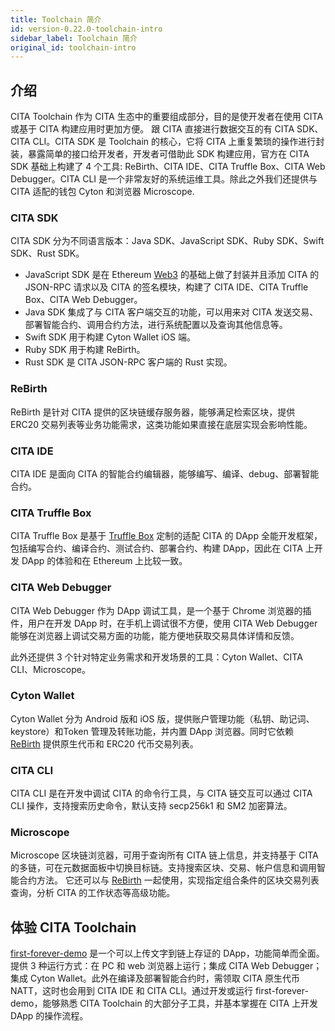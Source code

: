 ```yaml
---
title: Toolchain 简介
id: version-0.22.0-toolchain-intro
sidebar_label: Toolchain 简介
original_id: toolchain-intro
---
```


## 介绍

CITA Toolchain 作为 CITA 生态中的重要组成部分，目的是使开发者在使用 CITA 或基于 CITA 构建应用时更加方便。 跟 CITA 直接进行数据交互的有 CITA SDK、CITA CLI。CITA SDK 是 Toolchain 的核心，它将 CITA 上重复繁琐的操作进行封装，暴露简单的接口给开发者，开发者可借助此 SDK 构建应用，官方在 CITA SDK 基础上构建了 4 个工具: ReBirth、CITA IDE、CITA Truffle Box、CITA Web Debugger。CITA CLI 是一个非常友好的系统运维工具。除此之外我们还提供与 CITA 适配的钱包 Cyton 和浏览器 Microscope.

### CITA SDK

CITA SDK 分为不同语言版本：Java SDK、JavaScript SDK、Ruby SDK、Swift SDK、Rust SDK。

* JavaScript SDK 是在 Ethereum [Web3](https://github.com/ethereum/web3.js/) 的基础上做了封装并且添加 CITA 的 JSON-RPC 请求以及 CITA 的签名模块，构建了 CITA IDE、CITA Truffle Box、CITA Web Debugger。
* Java SDK 集成了与 CITA 客户端交互的功能，可以用来对 CITA 发送交易、部署智能合约、调用合约方法，进行系统配置以及查询其他信息等。
* Swift SDK 用于构建 Cyton Wallet iOS 端。
* Ruby SDK 用于构建 ReBirth。
* Rust SDK 是 CITA JSON-RPC 客户端的 Rust 实现。

### ReBirth

ReBirth 是针对 CITA 提供的区块链缓存服务器，能够满足检索区块，提供 ERC20 交易列表等业务功能需求，这类功能如果直接在底层实现会影响性能。

### CITA IDE

CITA IDE 是面向 CITA 的智能合约编辑器，能够编写、编译、debug、部署智能合约。

### CITA Truffle Box

CITA Truffle Box 是基于 [Truffle Box](https://github.com/truffle-box) 定制的适配 CITA 的 DApp 全能开发框架，包括编写合约、编译合约、测试合约、部署合约、构建 DApp，因此在 CITA 上开发 DApp 的体验和在 Ethereum 上比较一致。

### CITA Web Debugger

CITA Web Debugger 作为 DApp 调试工具，是一个基于 Chrome 浏览器的插件，用户在开发 DApp 时，在手机上调试很不方便，使用 CITA Web Debugger 能够在浏览器上调试交易方面的功能，能方便地获取交易具体详情和反馈。

此外还提供 3 个针对特定业务需求和开发场景的工具：Cyton Wallet、CITA CLI、Microscope。

### Cyton Wallet

Cyton Wallet 分为 Android 版和 iOS 版，提供账户管理功能（私钥、助记词、keystore）和Token 管理及转账功能，并内置 DApp 浏览器。同时它依赖 [ReBirth](https://github.com/cryptape/re-birth) 提供原生代币和 ERC20 代币交易列表。

### CITA CLI

CITA CLI 是在开发中调试 CITA 的命令行工具，与 CITA 链交互可以通过 CITA CLI 操作，支持搜索历史命令，默认支持 secp256k1 和 SM2 加密算法。

### Microscope

Microscope 区块链浏览器，可用于查询所有 CITA 链上信息，并支持基于 CITA 的多链，可在元数据面板中切换目标链。支持搜索区块、交易、帐户信息和调用智能合约方法。 它还可以与 [ReBirth](https://github.com/cryptape/re-birth) 一起使用，实现指定组合条件的区块交易列表查询，分析 CITA 的工作状态等高级功能。

## 体验 CITA Toolchain

[first-forever-demo](https://github.com/cryptape/first-forever-demo) 是一个可以上传文字到链上存证的 DApp，功能简单而全面。提供 3 种运行方式：在 PC 和 web 浏览器上运行；集成 CITA Web Debugger；集成 Cyton Wallet。此外在编译及部署智能合约时，需领取 CITA 原生代币 NATT，这时也会用到 CITA IDE 和 CITA CLI。通过开发或运行 first-forever-demo，能够熟悉 CITA Toolchain 的大部分子工具，并基本掌握在 CITA 上开发 DApp 的操作流程。